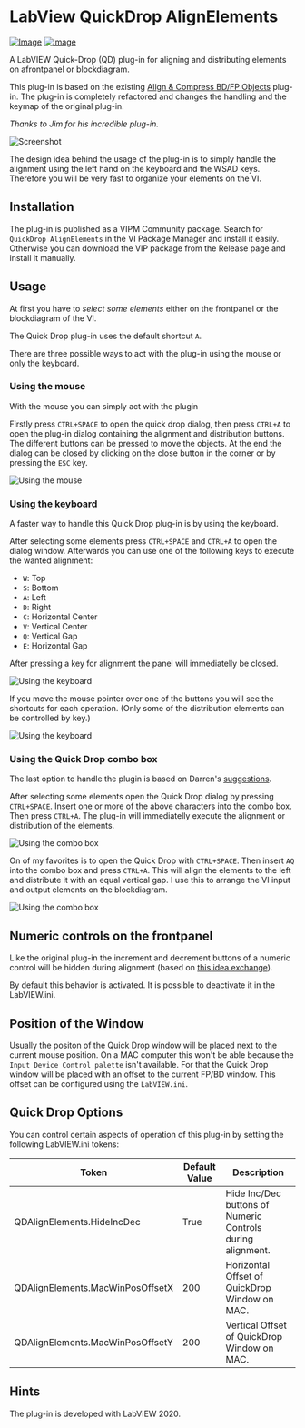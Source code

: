 # LabView QuickDrop AlignElements

[![Image](https://www.vipm.io/package/mnprojects_lib_quickdrop_alignelements/badge.svg?metric=installs)](https://www.vipm.io/package/mnprojects_lib_quickdrop_alignelements/) [![Image](https://www.vipm.io/package/mnprojects_lib_quickdrop_alignelements/badge.svg?metric=stars)](https://www.vipm.io/package/mnprojects_lib_quickdrop_alignelements/)

A LabVIEW Quick-Drop (QD) plug-in for aligning and distributing elements on afrontpanel or blockdiagram.

This plug-in is based on the existing [Align & Compress BD/FP Objects](https://forums.ni.com/t5/Quick-Drop-Enthusiasts/Quick-Drop-Plugin-Align-Compress-BD-FP-Objects/gpm-p/3501021?profile.language=en) plug-in. The plug-in is completely refactored and changes the handling and the keymap of the original plug-in.

*Thanks to Jim for his incredible plug-in.*

![Screenshot](../master/docs/screenshot.png)

The design idea behind the usage of the plug-in is to simply handle the alignment using the left hand on the keyboard and the WSAD keys. Therefore you will be very fast to organize your elements on the VI.

## Installation

The plug-in is published as a VIPM Community package. Search for `QuickDrop AlignElements` in the VI Package Manager and install it easily. Otherwise you can download the VIP package from the Release page and install it manually.

## Usage

At first you have to *select some elements*  either on the frontpanel or the blockdiagram of the VI.

The Quick Drop plug-in uses the default shortcut `A`.

There are three possible ways to act with the plug-in using the mouse or only the keyboard.

### Using the mouse

With the mouse you can simply act with the plugin

Firstly press `CTRL+SPACE` to open the quick drop dialog, then press `CTRL+A` to open the plug-in dialog containing the alignment and distribution buttons. The different buttons can be pressed to move the objects. At the end the dialog can be closed by clicking on the close button in the corner or by pressing the `ESC` key.

![Using the mouse](../master/docs/usage_mouse.gif)

### Using the keyboard

A faster way to handle this Quick Drop plug-in is by using the keyboard.

After selecting some elements press `CTRL+SPACE` and `CTRL+A` to open the dialog window. Afterwards you can use one of the following keys to execute the wanted alignment:

* `W`: Top
* `S`: Bottom
* `A`: Left
* `D`: Right
* `C`: Horizontal Center
* `V`: Vertical Center
* `Q`: Vertical Gap
* `E`: Horizontal Gap

After pressing a key for alignment the panel will immediatelly be closed.

![Using the keyboard](../master/docs/usage_key.gif)

If you move the mouse pointer over one of the buttons you will see the shortcuts for each operation. (Only some of the distribution elements can be controlled by key.)

![Using the keyboard](../master/docs/tooltips.gif)

### Using the Quick Drop combo box

The last option to handle the plugin is based on Darren's [suggestions](https://forums.ni.com/t5/Quick-Drop-Enthusiasts/Quick-Drop-Plugin-Align-selected-elements/gpm-p/3833359/highlight/true#M1008).

After selecting some elements open the Quick Drop dialog by pressing `CTRL+SPACE`. Insert one or more of the above characters into the combo box. Then press `CTRL+A`. The plug-in will immediatelly execute the alignment or distribution of the elements.

![Using the combo box](../master/docs/usage_combo.gif)

On of my favorites is to open the Quick Drop with `CTRL+SPACE`. Then insert `AQ` into the combo box and press `CTRL+A`. This will align the elements to the left and distribute it with an equal vertical gap. I use this to arrange the VI input and output elements on the blockdiagram.  

![Using the combo box](../master/docs/usage_combo2.gif)

## Numeric controls on the frontpanel

Like the original plug-in the increment and decrement buttons of a numeric control will be hidden during alignment (based on [this idea exchange](https://forums.ni.com/t5/LabVIEW-Idea-Exchange/Align-objects-should-not-align-increment-decrement-buttons/idi-p/1050356?profile.language=en)).

By default this behavior is activated. It is possible to deactivate it in the LabVIEW.ini.

## Position of the Window

Usually the positon of the Quick Drop window will be placed next to the current mouse position. On a MAC computer this won't be able because the `Input Device Control palette` isn't available. For that the Quick Drop window will be placed with an offset to the current FP/BD window. This offset can be
configured using the `LabVIEW.ini`. 

## Quick Drop Options

You can control certain aspects of operation of this plug-in by setting the following LabVIEW.ini tokens:

| Token                                | Default Value      | Description                                                |
| ------------------------------------ | ------------------ | ---------------------------------------------------------- |
| QDAlignElements.HideIncDec           | True               | Hide Inc/Dec buttons of Numeric Controls during alignment. | 
| QDAlignElements.MacWinPosOffsetX     | 200                | Horizontal Offset of QuickDrop Window on MAC.              | 
| QDAlignElements.MacWinPosOffsetY     | 200                | Vertical Offset of QuickDrop Window on MAC.                | 


## Hints

The plug-in is developed with LabVIEW 2020.